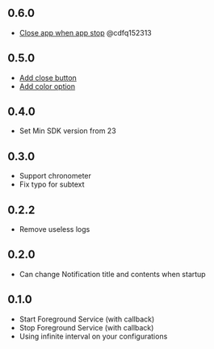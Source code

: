 ## 0.6.0

- [Close app when app stop](https://github.com/ChangJoo-Park/flutter_foreground_service_plugin/pull/17) @cdfq152313

## 0.5.0

- [Add close button](https://github.com/ChangJoo-Park/flutter_foreground_service_plugin/pull/14)
- [Add color option](https://github.com/ChangJoo-Park/flutter_foreground_service_plugin/pull/12)

## 0.4.0

- Set Min SDK version from 23

## 0.3.0

- Support chronometer
- Fix typo for subtext

## 0.2.2

- Remove useless logs

## 0.2.0

- Can change Notification title and contents when startup

## 0.1.0

- Start Foreground Service (with callback)
- Stop Foreground Service (with callback)
- Using infinite interval on your configurations
